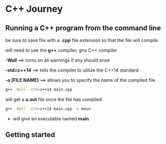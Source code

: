 # C++ Journey

## Running a C++ program from the command line

be sure to save file with a **.cpp** file extension so that the file will compile

will need to use the **g++** compiler, gnu C++ compiler

**-Wall** ==> turns on all warnings if any should arise

**-std=c++14** ==> tells the compiler to utilize the C++14 standard

**-o [FILE NAME]** ==> allows you to specify the name of the compiled file

```bash
g++ -Wall -std=c++14 main.cpp
```

will get a **a.out** file once the file has compiled

```zsh
g++ -Wall -std=c++14 main.cpp -o main
```
* will give an executable named **main**

## Getting started



